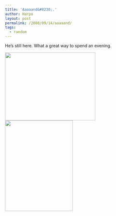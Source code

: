 ```yaml
---
title: 'Aaaaand&#8230;.'
author: Harpo
layout: post
permalink: /2008/09/14/aaaaand/
tags:
  - random
---
```

He&#8217;s still here. What a great way to spend an evening.

[<img src="http://harpojaeger.github.io/media/wp-content/uploads/2008/09/l-640-480-1bd57d68-7c52-4614-9a33-dfe1d20b8cb8.jpeg" alt="" width="300" height="225" class="alignnone size-full wp-image-364" />][1][<img src="http://harpojaeger.github.io/media/wp-content/uploads/2008/09/p-640-480-983f960c-49c5-4fa5-b6ce-d3da223abb4c.jpeg" alt="" width="225" height="300" class="alignnone size-full wp-image-364" />][2]

 [1]: http://harpojaeger.github.io/media/wp-content/uploads/2008/09/l-640-480-1bd57d68-7c52-4614-9a33-dfe1d20b8cb8.jpeg
 [2]: http://harpojaeger.github.io/media/wp-content/uploads/2008/09/p-640-480-983f960c-49c5-4fa5-b6ce-d3da223abb4c.jpeg
